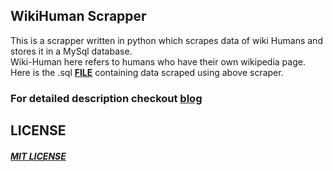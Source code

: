 ## WikiHuman Scrapper


This is a scrapper written in python which scrapes data of wiki Humans and stores it in a MySql database.<br>
Wiki-Human here refers to humans who have their own wikipedia page.<br>
Here is the .sql [__FILE__](https://goo.gl/sB0Psh) containing data scraped using above scraper.

### For detailed description checkout [blog](http://www.manuchandel.com/2016/03/16/wikiHumanScraper.html)

## LICENSE

##### [MIT LICENSE](https://github.com/manuchandel/WikiHuman-Scraper/blob/master/LICENSE)


